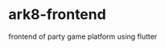 # ark8-frontend
frontend of party game platform using flutter
<!DOCTYPE html>
<html>
<head>
  <meta charset="UTF-8">
  <meta content="IE=Edge" http-equiv="X-UA-Compatible">
  <meta name="description" content="A new Flutter project.">
  <meta name="google-signin-client_id" content="847513414205-5nedtsld2ss56envd7ocoa4evb2ikrng.apps.googleusercontent.com">
  <!-- iOS meta tags & icons -->
  <meta name="apple-mobile-web-app-capable" content="yes">
  <meta name="apple-mobile-web-status-bar-style" content="black">
  <meta name="apple-mobile-web-app-title" content="frontend">
  <link rel="apple-touch-icon" href="/icons/Icon-192.png">

  <title>frontend</title>
  <link rel="manifest" href="/manifest.json">
</head>
<body>
    <!-- The core Firebase JS SDK is always required and must be listed first -->
  <script src="https://www.gstatic.com/firebasejs/7.9.1/firebase-app.js"></script>

  <!-- TODO: Add SDKs for Firebase products that you want to use
      https://firebase.google.com/docs/web/setup#available-libraries -->
  <script src="https://www.gstatic.com/firebasejs/7.9.1/firebase-analytics.js"></script>

  <script>
    // Your web app's Firebase configuration
    var firebaseConfig = {
      apiKey: "AIzaSyDAqWHBVCQhSMXGopU-U_IAKwjO7lt-LFs",
      authDomain: "ark8-cabinet.firebaseapp.com",
      databaseURL: "https://ark8-cabinet.firebaseio.com",
      projectId: "ark8-cabinet",
      storageBucket: "ark8-cabinet.appspot.com",
      messagingSenderId: "847513414205",
      appId: "1:847513414205:web:a71a844f335483c83c5854",
      measurementId: "G-TSGQMV5B5Q"
    };
    // Initialize Firebase
    firebase.initializeApp(firebaseConfig);
    firebase.analytics();
  </script>
  <!-- This script installs service_worker.js to provide PWA functionality to
       application. For more information, see:
       https://developers.google.com/web/fundamentals/primers/service-workers -->
  <script>
    if ('serviceWorker' in navigator) {
      window.addEventListener('load', function () {
        navigator.serviceWorker.register('/flutter_service_worker.js');
      });
    }
  </script>
  <script src="main.dart.js" type="application/javascript"></script>
</body>
</html>
